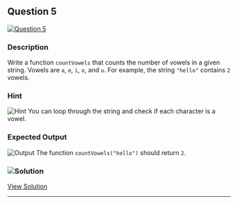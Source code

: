 


## Question 5
[![Question 5](https://img.shields.io/badge/Question-5-purple?style=for-the-badge&logoSize=60)](https://github.com/alishgosai/Javascript-Exercise-and-Solutions)    


### **Description**
Write a function `countVowels` that counts the number of vowels in a given string. Vowels are `a`, `e`, `i`, `o`, and `u`. For example, the string `"hello"` contains `2` vowels.

### **Hint**
![Hint](https://img.shields.io/badge/Hint:-blue) You can loop through the string and check if each character is a vowel.

### **Expected Output**
![Output](https://img.shields.io/badge/Output:-blue)
The function `countVowels("hello")` should return `2`.

### ![Solution](https://img.shields.io/badge/Solution-1f8e00?style=for-the-badge&logo=solution&logoColor=white)
[View Solution](./solutions/Solution5.js)

---

